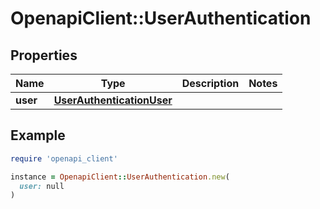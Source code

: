 # OpenapiClient::UserAuthentication

## Properties

| Name | Type | Description | Notes |
| ---- | ---- | ----------- | ----- |
| **user** | [**UserAuthenticationUser**](UserAuthenticationUser.md) |  |  |

## Example

```ruby
require 'openapi_client'

instance = OpenapiClient::UserAuthentication.new(
  user: null
)
```

